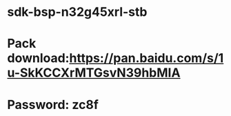 # sdk-bsp-n32g45xrl-stb
# Pack download:https://pan.baidu.com/s/1u-SkKCCXrMTGsvN39hbMIA          
# Password: zc8f 